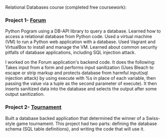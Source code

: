 

Relational Databases course (completed free coursework):

### Project 1- [Forum](https://github.com/BMariscal/Intro-to-Relational-Databases/tree/master/vagrant/forum)

Python Pogram using a DB-API library to query a database. Learned how to access a relational database from Python code.
Used a virtual machine (VM) to run a Python web application with a database. Used Vagrant and VirtualBox to install and manage the VM. Learned about common security pitfalls of database applications, including SQL injection attack.

I worked on the Forum application's backend code. It does the following: Takes input from a form and performs input sanitization (Uses Bleach to escape or strip markup and protects database from harmful input(sql injection attack) by using execute with %s in place of each variable, then passing the value via a tuple as the second parameter of execute). It then inserts sanitized data into the database and selects the output after some output sanitization. 

### Project 2- [Tournament](https://github.com/BMariscal/Intro-to-Relational-Databases/blob/master/vagrant/README.md)

Built a database backed application that determined the winner of a Swiss-style game tournament. 
This project had two parts: defining the database schema (SQL table definitions), and writing the code 	that will use it.
  
